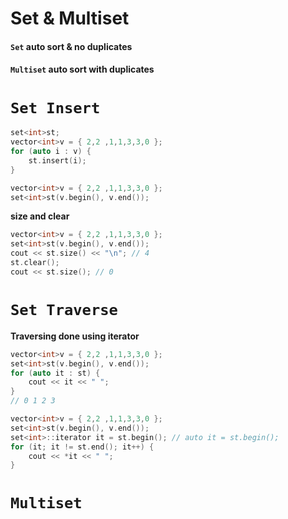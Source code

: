 # Set & Multiset
#### `Set` auto sort & no duplicates 
#### `Multiset` auto sort with duplicates
# `Set Insert`
```cpp
set<int>st;
vector<int>v = { 2,2 ,1,1,3,3,0 };
for (auto i : v) {
    st.insert(i);
}
```
```cpp
vector<int>v = { 2,2 ,1,1,3,3,0 };
set<int>st(v.begin(), v.end());
```

**size and clear**
```cpp
vector<int>v = { 2,2 ,1,1,3,3,0 };
set<int>st(v.begin(), v.end());
cout << st.size() << "\n"; // 4
st.clear();
cout << st.size(); // 0
```

# `Set Traverse`
**Traversing done using iterator**
```cpp
vector<int>v = { 2,2 ,1,1,3,3,0 };
set<int>st(v.begin(), v.end());
for (auto it : st) {
    cout << it << " ";
}
// 0 1 2 3
```
```cpp
vector<int>v = { 2,2 ,1,1,3,3,0 };
set<int>st(v.begin(), v.end());
set<int>::iterator it = st.begin(); // auto it = st.begin();
for (it; it != st.end(); it++) {
    cout << *it << " ";
}
```

# `Multiset`
```cpp


```
